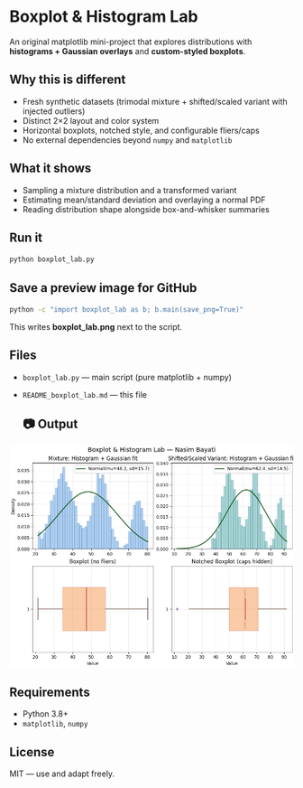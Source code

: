 # Boxplot & Histogram Lab

An original matplotlib mini-project that explores distributions with **histograms + Gaussian overlays** and **custom-styled boxplots**.

## Why this is different
- Fresh synthetic datasets (trimodal mixture + shifted/scaled variant with injected outliers)
- Distinct 2×2 layout and color system
- Horizontal boxplots, notched style, and configurable fliers/caps
- No external dependencies beyond `numpy` and `matplotlib`

## What it shows
- Sampling a mixture distribution and a transformed variant
- Estimating mean/standard deviation and overlaying a normal PDF
- Reading distribution shape alongside box-and-whisker summaries

## Run it
```bash
python boxplot_lab.py
```

## Save a preview image for GitHub
```bash
python -c "import boxplot_lab as b; b.main(save_png=True)"
```
This writes **boxplot_lab.png** next to the script.

## Files
- `boxplot_lab.py` — main script (pure matplotlib + numpy)
- `README_boxplot_lab.md` — this file

  ## 📷 Output
![Box_Plot_Lab](boxplot_lab.png)

## Requirements
- Python 3.8+
- `matplotlib`, `numpy`

## License
MIT — use and adapt freely.
